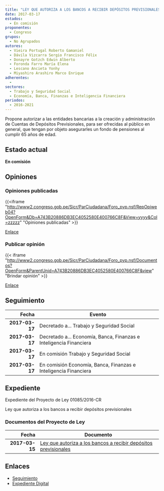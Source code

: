 ```yaml
---
title: "LEY QUE AUTORIZA A LOS BANCOS A RECIBIR DEPÓSITOS PREVISIONALES"
date: 2017-03-17
estados: 
  - En comisión
proponentes: 
  - Congreso
grupos: 
  - No Agrupados
autores: 
  - Vieira Portugal Roberto Gamaniel
  - Dávila Vizcarra Sergio Francisco Félix
  - Donayre Gotzch Edwin Alberto
  - Foronda Farro María Elena
  - Lescano Ancieta Yonhy
  - Miyashiro Arashiro Marco Enrique
adherentes: 
  - 
sectores: 
  - Trabajo y Seguridad Social
  - Economía, Banca, Finanzas e Inteligencia Financiera
periodos: 
  - 2016-2021
---
```


Propone autorizar a las entidades bancarias a la creación y administración de Cuentas de Depósitos Previsionales, para ser ofrecidas al público en general, que tengan por objeto asegurarles un fondo de pensiones al cumplir 65 años de edad.


## Estado actual

**En comisión**

## Opiniones

### Opiniones publicadas

{{<iframe "http://www2.congreso.gob.pe/Sicr/ParCiudadana/Foro_pvp.nsf/RepOpiweb04?OpenForm&Db=A743B20886DB3EC4052580E400766C8F&View=yyyy&Col=zzzzz" "Opiniones publicadas" >}}

[Enlace](http://www2.congreso.gob.pe/Sicr/ParCiudadana/Foro_pvp.nsf/RepOpiweb04?OpenForm&Db=A743B20886DB3EC4052580E400766C8F&View=yyyy&Col=zzzzz)
### Publicar opinión

{{< iframe "http://www2.congreso.gob.pe/Sicr/ParCiudadana/Foro_pvp.nsf/Documentos?OpenForm&ParentUnid=A743B20886DB3EC4052580E400766C8F&view" "Brindar opinión" >}}

[Enlace](http://www2.congreso.gob.pe/Sicr/ParCiudadana/Foro_pvp.nsf/Documentos?OpenForm&ParentUnid=A743B20886DB3EC4052580E400766C8F&view)

## Seguimiento

| Fecha | Evento |
|------:|--------|
| **2017-03-17** | Decretado a... Trabajo y Seguridad Social|
| **2017-03-17** | Decretado a... Economía, Banca, Finanzas e Inteligencia Financiera|
| **2017-03-17** | En comisión Trabajo y Seguridad Social|
| **2017-03-17** | En comisión Economía, Banca, Finanzas e Inteligencia Financiera|


## Expediente

Expediente del Proyecto de Ley 01085/2016-CR

Ley que autoriza a los bancos a recibir depósitos previsionales


### Documentos del Proyecto de Ley

| Fecha | Documento |
|------:|--------|
| **2017-03-15** | [Ley que autoriza a los bancos a recibir depósitos previsionales](http://www.leyes.congreso.gob.pe/Documentos/2016_2021/Proyectos_de_Ley_y_de_Resoluciones_Legislativas/PL0108520170315..pdf) |

## Enlaces 

- [Seguimiento](http://www2.congreso.gob.pe/Sicr/TraDocEstProc/CLProLey2016.nsf/f7fff46988ca05b1052578e100829cc7/7c23d0f4ec030b81052580e40073a465?OpenDocument)
- [Expediente Digital](http://www2.congreso.gob.pehttp://www2.congreso.gob.pe/Sicr/TraDocEstProc/CLProLey2016.nsf/f7fff46988ca05b1052578e100829cc7/7c23d0f4ec030b81052580e40073a465?OpenDocument&Click=05257FB7005EB655.eb71d0cf91d8294e05256cdf006b5706/$Body/0.1C6C)
